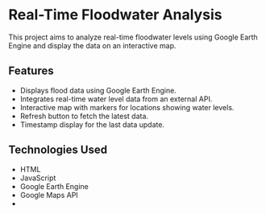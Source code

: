 # Real-Time Floodwater Analysis

This project aims to analyze real-time floodwater levels using Google Earth Engine and display the data on an interactive map.

## Features

- Displays flood data using Google Earth Engine.
- Integrates real-time water level data from an external API.
- Interactive map with markers for locations showing water levels.
- Refresh button to fetch the latest data.
- Timestamp display for the last data update.

## Technologies Used

- HTML
- JavaScript
- Google Earth Engine
- Google Maps API
- 
